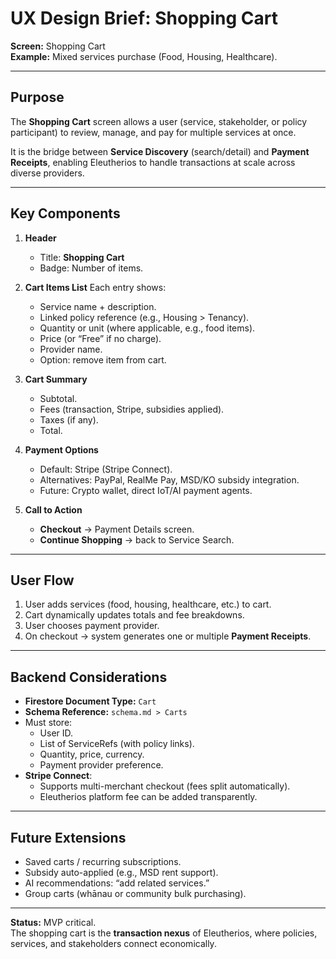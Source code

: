 # UX Design Brief: Shopping Cart

**Screen:** Shopping Cart  
**Example:** Mixed services purchase (Food, Housing, Healthcare).  

---

## Purpose
The **Shopping Cart** screen allows a user (service, stakeholder, or policy participant) to review, manage, and pay for multiple services at once.  

It is the bridge between **Service Discovery** (search/detail) and **Payment Receipts**, enabling Eleutherios to handle transactions at scale across diverse providers.  

---

## Key Components

1. **Header**
   - Title: **Shopping Cart**  
   - Badge: Number of items.  

2. **Cart Items List**
   Each entry shows:
   - Service name + description.  
   - Linked policy reference (e.g., Housing > Tenancy).  
   - Quantity or unit (where applicable, e.g., food items).  
   - Price (or “Free” if no charge).  
   - Provider name.  
   - Option: remove item from cart.  

3. **Cart Summary**
   - Subtotal.  
   - Fees (transaction, Stripe, subsidies applied).  
   - Taxes (if any).  
   - Total.  

4. **Payment Options**
   - Default: Stripe (Stripe Connect).  
   - Alternatives: PayPal, RealMe Pay, MSD/KO subsidy integration.  
   - Future: Crypto wallet, direct IoT/AI payment agents.  

5. **Call to Action**
   - **Checkout** → Payment Details screen.  
   - **Continue Shopping** → back to Service Search.  

---

## User Flow
1. User adds services (food, housing, healthcare, etc.) to cart.  
2. Cart dynamically updates totals and fee breakdowns.  
3. User chooses payment provider.  
4. On checkout → system generates one or multiple **Payment Receipts**.  

---

## Backend Considerations
- **Firestore Document Type:** `Cart`  
- **Schema Reference:** `schema.md > Carts`  
- Must store:  
  - User ID.  
  - List of ServiceRefs (with policy links).  
  - Quantity, price, currency.  
  - Payment provider preference.  
- **Stripe Connect**:  
  - Supports multi-merchant checkout (fees split automatically).  
  - Eleutherios platform fee can be added transparently.  

---

## Future Extensions
- Saved carts / recurring subscriptions.  
- Subsidy auto-applied (e.g., MSD rent support).  
- AI recommendations: “add related services.”  
- Group carts (whānau or community bulk purchasing).  

---

**Status:** MVP critical.  
The shopping cart is the **transaction nexus** of Eleutherios, where policies, services, and stakeholders connect economically.  
